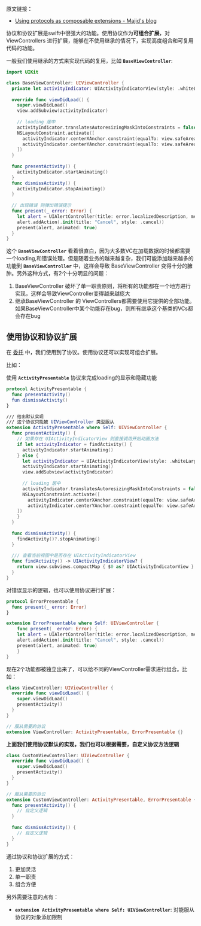 原文链接：

- [Using protocols as composable extensions - Majid's blog](https://swiftwithmajid.com/2019/01/17/using-protocols-as-composable-extensions/)



协议和协议扩展是swift中很强大的功能。使用协议作为**可组合扩展**，对ViewControllers 进行扩展，能够在不使用继承的情况下，实现高度组合和可复用代码的功能。

一般我们使用继承的方式来实现代码的复用，比如 **`BaseViewController`**: 

```swift
import UIKit

class BaseViewController: UIViewController {
  private let activityIndicator: UIActivityIndicatorView(style: .whiteLarge)
  
  override func viewDidLoad() {
    super.viewDidLoad()
    view.addSubview(activityIndicator)
    
    // loading 居中
    activityIndicator.translatesAutoresizingMaskIntoConstraints = false
    NSLayoutConstraint.activate([
      activityIndicator.centerXAnchor.constraint(equalTo: view.safeAreaLayoutGuide.centerXAnchor)
      activityIndicator.centerYAnchor.constraint(equalTo: view.safeAreaLayoutGuide.centerYAnchor)
    ])
  }
  
  func presentActivity() {
    activityIndicator.startAnimating()
  }
  func dismissActivity() {
    activityIndicator.stopAnimating()
  }
  
  // 出现错误 则弹出错误提示
  func present(_ error: Error) {
    let alert = UIAlertController(title: error.localizedDescription, message: nil, preferredStyle: .alert)
    alert.addAction(.init(title: "Cancel", style: .cancel))
    present(alert, animated: true)
  }
}
```

这个 **`BaseViewController`** 看着很直白，因为大多数VC在加载数据的时候都需要一个loading,和错误处理。但是随着业务的越来越复杂，我们可能添加越来越多的功能到 **`BaseViewController`** 中，这样会导致 BaseViewController 变得十分的臃肿。另外这种方式，有2个十分明显的问题：

1. BaseViewController 破坏了单一职责原则，将所有的功能都在一个地方进行实现，这样会导致ViewController变得越来越庞大
2. 继承BaseViewController 的 ViewControllers都需要使用它提供的全部功能。如果BaseViewController中某个功能存在bug，则所有继承这个基类的VCs都会存在bug



## 使用协议和协议扩展

在 [委托](https://github.com/jamessawyer/learn_ios/blob/master/Translations/%232%20The%20power%20of%20Delegate%20design%20pattern.md) 中，我们使用到了协议。使用协议还可以实现可组合扩展。

比如：

使用 **`ActivityPresentable`** 协议来完成loading的显示和隐藏功能

```swift
protocol ActivityPresentable {
  func presentActivity()
  fun dismissActivity()
}

/// 给出默认实现
/// 这个协议只能被 UIViewController 类型服从
extension ActivityPresentable where Self: UIViewController {
  func presentActivity() {
    // 如果存在 UIActivityIndicatorView 则直接调用开始动画方法
    if let activityIndicator = findActivity() {
      activityIndicator.startAnimating()
    } else {
      let activityIndicator = UIActivityIndicatorView(style: .whiteLarge)
      activityIndicator.startAnimating()
      view.addSubview(activityIndicator)
      
      // loading 居中
      activityIndicator.translatesAutoresizingMaskIntoConstraints = false
      NSLayoutConstraint.activate([
        activityIndicator.centerXAnchor.constraint(equalTo: view.safeAreaLayoutGuide.centerXAnchor)
        activityIndicator.centerYAnchor.constraint(equalTo: view.safeAreaLayoutGuide.centerYAnchor)
    ])
    }
  }
  
  func dismissActivity() {
    findActivity()?.stopAnimating()
  }
  
  /// 查看当前视图中是否存在 UIActivityIndicatorView
  func findActivity() -> UIActivityIndicatorView? {
    return view.subviews.compactMap { $0 as? UIActivityIndicatorView }
  }
}
```

对错误显示的逻辑，也可以使用协议进行扩展：

```swift
protocol ErrorPresentable {
  func present(_ error: Error)
}

extension ErrorPresentable where Self: UIViewController {
	func present(_ error: Error) {
    let alert = UIAlertController(title: error.localizedDescription, message: nil, preferredStyle: .alert)
    alert.addAction(.init(title: "Cancel", style: .cancel))
    present(alert, animated: true)
	}
}
```

现在2个功能都被独立出来了，可以给不同的ViewController需求进行组合。比如：

```swift
class ViewController: UIViewController {
  override func viewDidLoad() {
    super.viewDidLoad()
    presentActivity()
  }
}

// 服从需要的协议
extension ViewController: ActivityPresentable, ErrorPresentable {}
```

**上面我们使用协议默认的实现，我们也可以根据需要，自定义协议方法逻辑**

```swift
class CustomViewController: UIViewController {
  override func viewDidLoad() {
    super.viewDidLoad()
    presentActivity()
  }
}

// 服从需要的协议
extension CustomViewController: ActivityPresentable, ErrorPresentable {
  func presentActivity() {
    // 自定义逻辑
  }
  
  func dismissActivity() {
    // 自定义逻辑
  }
}
```

通过协议和协议扩展的方式：

1. 更加灵活
2. 单一职责
3. 组合方便

另外需要注意的点有：

- **`extension ActivityPresentable where Self: UIViewController`**: 对能服从协议的对象添加限制







